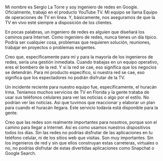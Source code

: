 Mi nombre es Sergio La Torre y soy ingeniero de redes en Google. Oficialmente, trabajo en el producto YouTube TV. Mi equipo se llama Equipo de operaciones de TV en línea. Y, básicamente, nos aseguramos de que la TV en vivo esté siempre a disposición de los clientes.

En pocas palabras, un ingeniero de redes es alguien que diseñará los caminos para Internet. Como ingeniero de redes, nunca tienes un día típico. Podría ser cualquier cosa, problemas que requieren solución, reuniones, trabajar en proyectos o problemas exigentes.

Creo que, específicamente para mí y para la mayoría de los ingenieros de redes, sería una gestión inmediata. Cuando trabajas en un equipo operativo, eres el bombero de la red. Y si la red se cae, eso significa que los negocios se detendrán. Para mi producto específico, si nuestra red se cae, eso significa que los espectadores no podrán disfrutar de la TV.

Un incidente reciente para nuestro equipo fue, específicamente, el huracán Irma. Teníamos muchos servicios de TV en Florida y la gente trataba de usar sus teléfonos celulares para ver las noticias o algo por el estilo. No podrían ver las noticias. Así que tuvimos que reaccionar y elaborar un plan para cuando el huracán llegara. Este servicio todavía está disponible para la gente.

Creo que las redes son realmente importantes para nosotros, porque son el camino para llegar a Internet. Así es como usamos nuestros dispositivos todos los días. Sin las redes no podrías disfrutar de las aplicaciones en tu teléfono celular, ni de los sitios web que visitas. Son muy importantes. Sin los ingenieros de red y sin que ellos construyan estas carreteras, virtuales o no, no podrías disfrutar de estas divertidas aplicaciones como Snapchat o Google Search.

